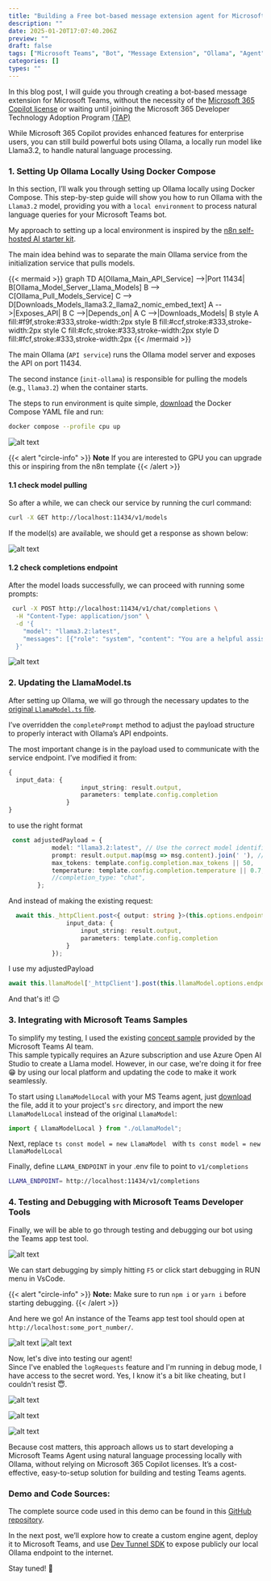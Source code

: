 ```yaml
---
title: "Building a Free bot-based message extension agent for Microsoft Teams Without Microsoft 365 Copilot: Leveraging Ollama with Llama3.2"
description: ""
date: 2025-01-20T17:07:40.206Z
preview: ""
draft: false
tags: ["Microsoft Teams", "Bot", "Message Extension", "Ollama", "Agent", "teams toolkit", "Llama3.2", "Docker", "Copilot","M365", "Teams app test Tool"]
categories: []
types: ""
---
```


In this blog post, I will guide you through creating a bot-based message extension for Microsoft Teams, without the necessity of the [Microsoft 365 Copilot license](https://learn.microsoft.com/en-us/microsoftteams/platform/sbs-messagingextension-searchcommand-plugin?tutorial-step=1) or waiting until joining the Microsoft 365 Developer Technology Adoption Program [(TAP)](https://developer.microsoft.com/en-us/microsoft-365/tap)

While Microsoft 365 Copilot provides enhanced features for enterprise users, you can still build powerful bots using Ollama, a locally run model like Llama3.2, to handle natural language processing.

### 1. Setting Up Ollama Locally Using Docker Compose
In this section, I’ll walk you through setting up Ollama locally using Docker Compose. This step-by-step guide will show you how to run Ollama with the `Llama3.2` model, providing you with a `local environment` to process natural language queries for your Microsoft Teams bot.

My approach to setting up a local environment is inspired by the [n8n self-hosted AI starter kit](https://github.com/n8n-io/self-hosted-ai-starter-kit).

The main idea behind was to separate the main Ollama service from the initialization service that pulls models.


{{< mermaid >}}
graph TD
    A[Ollama_Main_API_Service] -->|Port 11434| B[Ollama_Model_Server_Llama_Models]
    B --> C[Ollama_Pull_Models_Service]
    C --> D[Downloads_Models_llama3.2_llama2_nomic_embed_text]
    A -->|Exposes_API| B
    C -->|Depends_on| A
    C -->|Downloads_Models| B
    style A fill:#f9f,stroke:#333,stroke-width:2px
    style B fill:#ccf,stroke:#333,stroke-width:2px
    style C fill:#cfc,stroke:#333,stroke-width:2px
    style D fill:#fcf,stroke:#333,stroke-width:2px
{{< /mermaid >}}

The main Ollama (`API service`) runs the Ollama model server and exposes the API on port 11434.

The second instance (`init-ollama`) is responsible for pulling the models (e.g., `llama3.2`) when the container starts.

The steps to run environment is quite simple, [download](blob:https://github.com/39c48482-85a2-4b6c-8971-7e80e548b580) the Docker Compose YAML file and run:

```sh
docker compose --profile cpu up
```
![alt text](/images/post4/image-2.png)

{{< alert "circle-info" >}}
**Note** If you are interested to GPU you can upgrade this or inspiring from the n8n template
{{< /alert >}}


#### 1.1 check model pulling

So after a while, we can check our service by running the curl command:

```sh
curl -X GET http://localhost:11434/v1/models
```
If the model(s) are available, we should get a response as shown below:

![alt text](/images/post4/image.png)

#### 1.2 check completions endpoint

After the model loads successfully, we can proceed with running some prompts:
```sh
 curl -X POST http://localhost:11434/v1/chat/completions \
  -H "Content-Type: application/json" \
  -d '{
    "model": "llama3.2:latest",
    "messages": [{"role": "system", "content": "You are a helpful assistant."}, {"role": "user", "content": "Hello, Ollama!"}]
  }'
```
![alt text](/images/post4/image-1.png)

### 2. Updating the LlamaModel.ts
After setting up Ollama, we will go through the necessary updates to the [original `LlamaModel.ts` file](https://github.com/microsoft/teams-ai/blob/main/js/packages/teams-ai/src/models/LlamaModel.ts).

I’ve overridden the `completePrompt` method to adjust the payload structure to properly interact with Ollama’s API endpoints.  

The most important change is in the payload used to communicate with the service endpoint. I’ve modified it from:

```ts
{
  input_data: {
                    input_string: result.output,
                    parameters: template.config.completion
                }
}
```
to use the right format

```ts
 const adjustedPayload = {
            model: "llama3.2:latest", // Use the correct model identifier
            prompt: result.output.map(msg => msg.content).join(' '), // Flatten messages into a single prompt string
            max_tokens: template.config.completion.max_tokens || 50,
            temperature: template.config.completion.temperature || 0.7,
            //completion_type: "chat",
        };
```
And instead of making the existing request:
```ts
  await this._httpClient.post<{ output: string }>(this.options.endpoint, {
                input_data: {
                    input_string: result.output,
                    parameters: template.config.completion
                }
            });
```
I use my adjustedPayload 
```ts
await this.llamaModel['_httpClient'].post(this.llamaModel.options.endpoint, adjustedPayload);
``` 

And that's it! 😉

### 3. Integrating with Microsoft Teams Samples
To simplify my testing, I used the existing [concept sample](https://github.com/microsoft/teams-ai/tree/main/js/samples/03.ai-concepts/e.customModel-LLAMA) provided by the Microsoft Teams AI team.  
This sample typically requires an Azure subscription and use Azure Open AI Studio to create a Llama model. However, in our case, we're doing it for free 😁 by using our local platform and updating the code to make it work seamlessly.

To start using `LlamaModelLocal` with your MS Teams agent, just [download](blob:https://github.com/9f48bb95-8f70-4989-af9e-19c80e752913) the file, add it to your project's `src` directory, and import the new `LlamaModelLocal` instead of the original `LlamaModel`:

```ts
import { LlamaModelLocal } from "./oLlamaModel";
```

Next, replace ```ts const model = new LlamaModel ``` with ```ts const model = new LlamaModelLocal ```

Finally, define  `LLAMA_ENDPOINT` in your .env file to point to `v1/completions`
```sh
LLAMA_ENDPOINT= http://localhost:11434/v1/completions
```


### 4. Testing and Debugging with Microsoft Teams Developer Tools

Finally, we will be able to go through testing and debugging our bot using the Teams app test tool. 

![alt text](/images/post4/image-3.png) 

We can start debugging by simply hitting `F5` or click start debugging in RUN menu in VsCode.

{{< alert "circle-info" >}}
**Note:** Make sure to run `npm i` or `yarn i` before starting debugging.
{{< /alert >}}

And here we go! An instance of the Teams app test tool should open at `http://localhost:some_port_number/`.

![alt text](/images/post4/image-4.png)
![alt text](/images/post4/image-5.png)


Now, let's dive into testing our agent!  
Since I've enabled the `logRequests` feature and I'm running in debug mode, I have access to the secret word. Yes, I know it's a bit like cheating, but I couldn't resist 😇.

![alt text](/images/post4/image-6.png)

![alt text](/images/post4/image-8.png)

![alt text](/images/post4/image-7.png)





Because cost matters, this approach allows us to start developing a Microsoft Teams Agent using natural language processing locally with Ollama, without relying on Microsoft 365 Copilot licenses. It’s a cost-effective, easy-to-setup solution for building and testing Teams agents.

### Demo and Code Sources:
The complete source code used in this demo can be found in this [GitHub repository](https://github.com/agentifyanchor/ollama-teams-agent-llama32). 

In the next post, we’ll explore how to create a custom engine agent, deploy it to Microsoft Teams, and use [Dev Tunnel SDK](https://learn.microsoft.com/en-us/azure/developer/dev-tunnels/) to expose publicly our local Ollama endpoint to the internet.

Stay tuned! 👋


